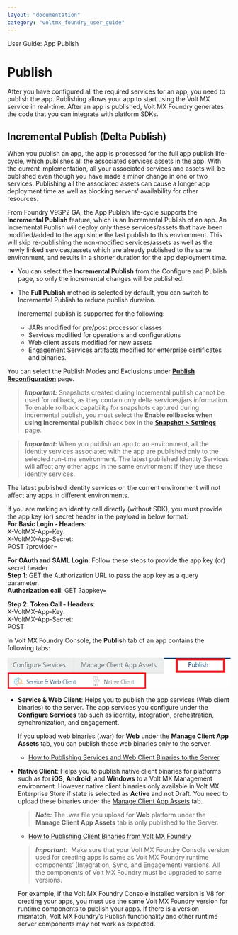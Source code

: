 ```yaml
---
layout: "documentation"
category: "voltmx_foundry_user_guide"
---
```

                              

User Guide: App Publish

Publish
=======

After you have configured all the required services for an app, you need to publish the app. Publishing allows your app to start using the Volt MX service in real-time. After an app is published, Volt MX Foundry generates the code that you can integrate with platform SDKs.

Incremental Publish (Delta Publish)
-----------------------------------

When you publish an app, the app is processed for the full app publish life-cycle, which publishes all the associated services assets in the app. With the current implementation, all your associated services and assets will be published even though you have made a minor change in one or two services. Publishing all the associated assets can cause a longer app deployment time as well as blocking servers' availability for other resources.

From Foundry V9SP2 GA, the App Publish life-cycle supports the **Incremental Publish** feature, which is an Incremental Publish of an app. An Incremental Publish will deploy only these services/assets that have been modified/added to the app since the last publish to this environment. This will skip re-publishing the non-modified services/assets as well as the newly linked services/assets which are already published to the same environment, and results in a shorter duration for the app deployment time.

*   You can select the **Incremental Publish** from the Configure and Publish page, so only the incremental changes will be published.
*   The **Full Publish** method is selected by default, you can switch to Incremental Publish to reduce publish duration.
    
    Incremental publish is supported for the following:
    
    *   JARs modified for pre/post processor classes
    *   Services modified for operations and configurations
    *   Web client assets modified for new assets
    *   Engagement Services artifacts modified for enterprise certificates and binaries.

You can select the Publish Modes and Exclusions under [**Publish Reconfiguration**](AppReconfig.html) page.

> **_Important:_** Snapshots created during Incremental publish cannot be used for rollback, as they contain only delta services/jars information. To enable rollback capability for snapshots captured during incremental publish, you must select the **Enable rollbacks when using Incremental publish** check box in the **[**Snapshot > Settings**](Publish_LifeCycle.html#snapshots)** page.

> **_Important:_** When you publish an app to an environment, all the identity services associated with the app are published only to the selected run-time environment. The latest published Identity Services will affect any other apps in the same environment if they use these identity services.  
  
The latest published identity services on the current environment will not affect any apps in different environments.  
  
If you are making an identity call directly (without SDK), you must provide the app key (or) secret header in the payload in below format:  
**For Basic Login - Headers**:  
X-VoltMX-App-Key: <app-key-here>  
X-VoltMX-App-Secret: <app-secret-here>  
POST <identity-login-url>?provider=<identity-service-name>  
  
**For OAuth and SAML Login**: Follow these steps to provide the app key (or) secret header  
**Step 1**: GET the Authorization URL to pass the app key as a query parameter.  
**Authorization call**: GET <authorization>?appkey=<app-key-here>  
  
**Step 2**: **Token Call - Headers**:  
X-VoltMX-App-Key: <app-key-here>  
X-VoltMX-App-Secret: <app-secret-here>  
POST <token-endpoint>  

In Volt MX Foundry Console, the **Publish** tab of an app contains the following tabs:

![](Resources/Images/PublishTab.png)

*   **Service & Web Client**: Helps you to publish the app services (Web client binaries) to the server. The app services you configure under the **[Configure Services](Features.html)** tab such as identity, integration, orchestration, synchronization, and engagement.
    
    If you upload web binaries (.war) for **Web** under the **Manage Client App Assets** tab, you can publish these web binaries only to the server.
    
    *   [How to Publishing Services and Web Client Binaries to the Server](Publishing_Service_Web_Client.html)
    
*   **Native Client**: Helps you to publish native client binaries for platforms such as for **iOS**, **Android**, and **Windows** to a Volt MX Management environment. However native client binaries only available in Volt MX Enterprise Store if state is selected as **Active** and not Draft. You need to upload these binaries under the [Manage Client App Assets](Manage_Client_App_Assets.html#manage-client-app-assets) tab.
    
    > **_Note:_** The .war file you upload for **Web** platform under the **Manage Client App Assets** tab is only published to the Server.
    
    *   [How to Publishing Client Binaries from Volt MX Foundry](Publishing_Client_Binaries.html)
    
    > **_Important:_**  Make sure that your Volt MX Foundry Console version used for creating apps is same as Volt MX Foundry runtime components’ (Integration, Sync, and Engagement) versions. All the components of Volt MX Foundry must be upgraded to same versions.  
      
    For example, if the Volt MX Foundry Console installed version is V8 for creating your apps, you must use the same Volt MX Foundry version for runtime components to publish your apps. If there is a version mismatch, Volt MX Foundry’s Publish functionality and other runtime server components may not work as expected.
